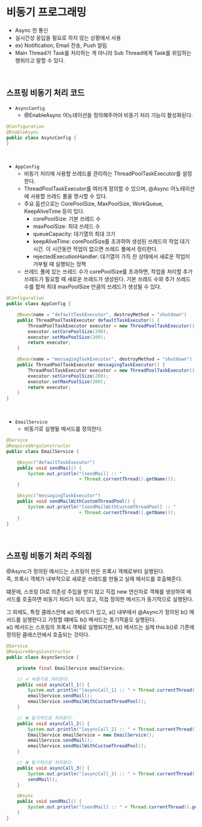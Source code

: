 # 비동기 프로그래밍

 - Async 한 통신
 - 실시간성 응답을 필요로 하지 않는 상황에서 사용
 - ex) Notification, Email 전송, Push 알림
 - Main Thread가 Task를 처리하는 게 아니라 Sub Thread에게 Task를 위임하는 행위라고 말할 수 있다.

<br/>

## 스프링 비동기 처리 코드

 - `AsyncConfig`
    - @EnableAsync 어노테이션을 정의해주어야 비동기 처리 기능이 활성화된다.
```java
@Configuration
@EnableAsync
public class AsyncConfig {
}
```
<br/>

 - `AppConfig`
    - 비동기 처리에 사용할 쓰레드를 관리하는 ThreadPoolTaskExecutor를 설정한다.
    - ThreadPoolTaskExecutor를 여러개 정의할 수 있으며, @Async 어노테이션에 사용할 쓰레드 풀을 명시할 수 있다.
    - 주요 옵션으로는 CorePoolSize, MaxPoolSize, WorkQueue, KeepAliveTime 등이 있다.
        - corePoolSize: 기본 쓰레드 수
        - maxPoolSize: 최대 쓰레드 수
        - queueCapacity: 대기열의 최대 크기
        - keepAliveTime: corePoolSize를 초과하여 생성된 쓰레드의 작업 대기 시간. 이 시간동안 작업이 없으면 쓰레드 풀에서 정리한다.
        - rejectedExecutionHandler: 대기열이 가득 찬 상태에서 새로운 작업이 거부될 때 실행되는 정책
    - 쓰레드 풀에 있는 쓰레드 수가 corePoolSize를 초과하면, 작업을 처리할 추가 쓰레드가 필요할 때 새로운 쓰레드가 생성된다. 기본 쓰레드 수와 추가 쓰레드 수를 합쳐 최대 maxPoolSize 만큼의 쓰레드가 생성될 수 있다.
```java
@Configuration
public class AppConfig {

    @Bean(name = "defaultTaskExecutor", destroyMethod = "shutdown")
    public ThreadPoolTaskExecutor defaultTaskExecutor() {
        ThreadPoolTaskExecutor executor = new ThreadPoolTaskExecutor();
        executor.setCorePoolSize(200);
        executor.setMaxPoolSize(200);
        return executor;
    }

    @Bean(name = "messagingTaskExecutor", destroyMethod = "shutdown")
    public ThreadPoolTaskExecutor messagingTaskExecutor() {
        ThreadPoolTaskExecutor executor = new ThreadPoolTaskExecutor();
        executor.setCorePoolSize(200);
        executor.setMaxPoolSize(200);
        return executor;
    }
}
```
<br/>

 - `EmailService`
    - 비동기로 실행될 메서드를 정의한다.
```java
@Service
@RequiredArgsConstructor
public class EmailService {

    @Async("defaultTaskExecutor")
    public void sendMail() {
        System.out.println("[sendMail] :: "
                           + Thread.currentThread().getName());
    }

    @Async("messagingTaskExecutor")
    public void sendMailWithCustomThreadPool() {
        System.out.println("[sendMailWithCustomThreadPool] :: "
                           + Thread.currentThread().getName());
    }
}
```
<br/>

## 스프링 비동기 처리 주의점

@Async가 정의된 메서드는 스프링이 만든 프록시 객체로부터 실행된다.  
즉, 프록시 객체가 내부적으로 새로운 쓰레드를 만들고 실제 메서드를 호출해준다.  

떄문에, 스프링 DI로 의존성 주입을 받지 않고 직접 new 연산자로 객체를 생성하여 메서드를 호출하면 비동기 처리가 되지 않고, 직접 정의한 메서드가 동기적으로 실행된다.  

그 외에도, 특정 클래스안에 a() 메서드가 있고, a() 내부에서 @Async가 정의된 b() 메서드를 실행한다고 가정할 떄에도 b() 메서드는 동기적을오 실행된다.  
a() 메서드는 스프링의 프록시 객체로 실행되지만, b() 메서드는 실제 this.b()로 기존에 정의된 클래스안에서 호출되는 것이다.  

```java
@Service
@RequiredArgsConstructor
public class AsyncService {

    private final EmailService emailService;

    // ✔ 비동기로 처리된다.
    public void asyncCall_1() {
        System.out.println("[asyncCall_1] :: " + Thread.currentThread().getName());
        emailService.sendMail();
        emailService.sendMailWithCustomThreadPool();
    }

    // ❌ 동기적으로 처리된다.
    public void asyncCall_2() {
        System.out.println("[asyncCall_2] :: " + Thread.currentThread().getName());
        EmailService emailService = new EmailService();
        emailService.sendMail();
        emailService.sendMailWithCustomThreadPool();
    }

    // ❌ 동기적으로 처리된다.
    public void asyncCall_3() {
        System.out.println("[asyncCall_3] :: " + Thread.currentThread().getName());
        sendMail();
    }

    @Async
    public void sendMail() {
        System.out.println("[sendMail] :: " + Thread.currentThread().getName());
    }
}
```

